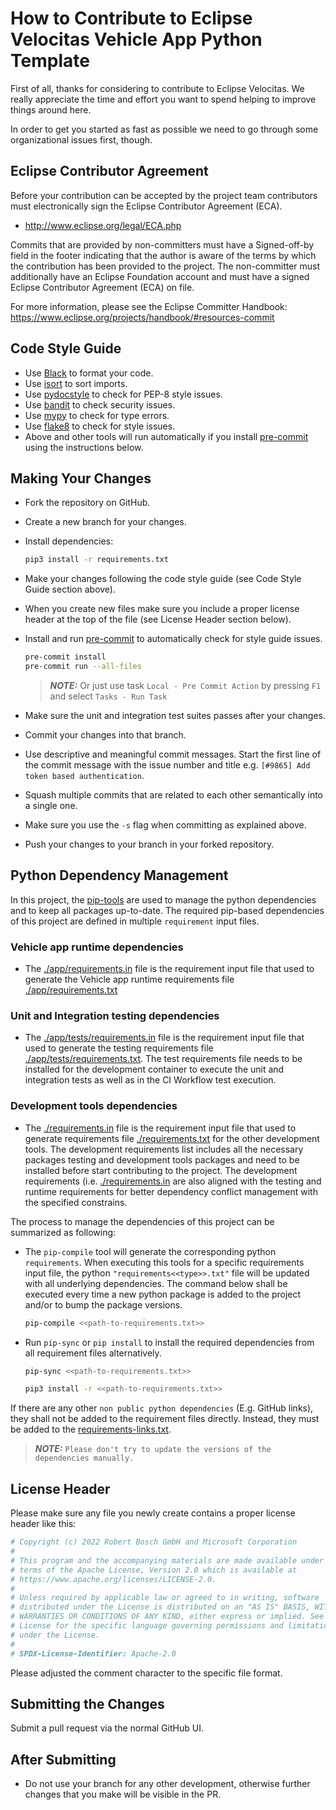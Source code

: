 # How to Contribute to Eclipse Velocitas Vehicle App Python Template

First of all, thanks for considering to contribute to Eclipse Velocitas. We really
appreciate the time and effort you want to spend helping to improve things around here.

In order to get you started as fast as possible we need to go through some organizational issues first, though.

## Eclipse Contributor Agreement

Before your contribution can be accepted by the project team contributors must
electronically sign the Eclipse Contributor Agreement (ECA).

* http://www.eclipse.org/legal/ECA.php

Commits that are provided by non-committers must have a Signed-off-by field in
the footer indicating that the author is aware of the terms by which the
contribution has been provided to the project. The non-committer must
additionally have an Eclipse Foundation account and must have a signed Eclipse
Contributor Agreement (ECA) on file.

For more information, please see the Eclipse Committer Handbook:
https://www.eclipse.org/projects/handbook/#resources-commit

## Code Style Guide
* Use [Black](https://black.readthedocs.io/) to format your code.
* Use [isort](https://isort.readthedocs.io/) to sort imports.
* Use [pydocstyle](https://pydocstyle.readthedocs.io/) to check for PEP-8 style issues.
* Use [bandit](https://pypi.org/project/bandit/) to check security issues.
* Use [mypy](https://mypy.readthedocs.io/) to check for type errors.
* Use [flake8](https://flake8.readthedocs.io/) to check for style issues.
* Above and other tools will run automatically if you install
 [pre-commit](https://pre-commit.com/) using the instructions below.

## Making Your Changes

* Fork the repository on GitHub.
* Create a new branch for your changes.
* Install dependencies:

   ```bash
   pip3 install -r requirements.txt
   ```
* Make your changes following the code style guide (see Code Style Guide section above).
* When you create new files make sure you include a proper license header at the top of the file (see License Header section below).
* Install and run [pre-commit](https://pre-commit.com/) to automatically check for style guide issues.
    ```bash
    pre-commit install
    pre-commit run --all-files
    ```
   > **_NOTE:_** Or just use task `Local - Pre Commit Action` by pressing `F1` and select `Tasks - Run Task`
* Make sure the unit and integration test suites passes after your changes.
* Commit your changes into that branch.
* Use descriptive and meaningful commit messages. Start the first line of the commit message with the issue number and title e.g. `[#9865] Add token based authentication`.
* Squash multiple commits that are related to each other semantically into a single one.
* Make sure you use the `-s` flag when committing as explained above.
* Push your changes to your branch in your forked repository.

## Python Dependency Management

In this project, the [pip-tools](https://github.com/jazzband/pip-tools) are used to manage the python dependencies and to keep all packages up-to-date. The required pip-based dependencies of this project are defined in multiple `requirement` input files.

### Vehicle app runtime dependencies
* The [./app/requirements.in](./app/requirements.in) file is the requirement input file that used to generate the Vehicle app runtime requirements file [./app/requirements.txt](./app/requirements.txt)

### Unit and Integration testing dependencies
* The [./app/tests/requirements.in](./app/tests/requirements.in) file is the requirement input file that used to generate the testing requirements file [./app/tests/requirements.txt](./app/tests/requirements.txt). The test requirements file needs to be installed for the development container to execute the unit and integration tests as well as in the CI Workflow test execution.

### Development tools dependencies
* The [./requirements.in](./requirements.in) file is the requirement input file that used to generate requirements file [./requirements.txt](./requirements.txt) for the other development tools. The development requirements list includes all the necessary packages testing and development tools packages and need to be installed before start contributing to the project. The development requirements (i.e. [./requirements.in](./requirements.in) are also aligned with the testing and runtime requirements for better dependency conflict management with the specified constrains.

The process to manage the dependencies of this project can be summarized as following:
* The `pip-compile` tool will generate the corresponding python `requirements`. When executing this tools for a specific requirements input file, the python `"requirements<<type>>.txt"` file will be updated with all underlying dependencies. The command below shall be executed every time a new python package is added to the project and/or to bump the package versions.

   ```bash
   pip-compile <<path-to-requirements.txt>>
   ```

* Run `pip-sync` or `pip install` to install the required dependencies from all requirement files alternatively.
   ```bash
   pip-sync <<path-to-requirements.txt>>
   ```
   ```bash
   pip3 install -r <<path-to-requirements.txt>>
   ```

If there are any other `non public python dependencies` (E.g. GitHub links), they shall not be added to the requirement files directly. Instead, they must be added to the [requirements-links.txt](./app/requirements-links.txt).

> **_NOTE:_** `Please don't try to update the versions of the dependencies manually.`

## License Header

Please make sure any file you newly create contains a proper license header like this:

```python
# Copyright (c) 2022 Robert Bosch GmbH and Microsoft Corporation
#
# This program and the accompanying materials are made available under the
# terms of the Apache License, Version 2.0 which is available at
# https://www.apache.org/licenses/LICENSE-2.0.
#
# Unless required by applicable law or agreed to in writing, software
# distributed under the License is distributed on an "AS IS" BASIS, WITHOUT
# WARRANTIES OR CONDITIONS OF ANY KIND, either express or implied. See the
# License for the specific language governing permissions and limitations
# under the License.
#
# SPDX-License-Identifier: Apache-2.0
```
Please adjusted the comment character to the specific file format.

## Submitting the Changes

Submit a pull request via the normal GitHub UI.

## After Submitting

* Do not use your branch for any other development, otherwise further changes that you make will be visible in the PR.
